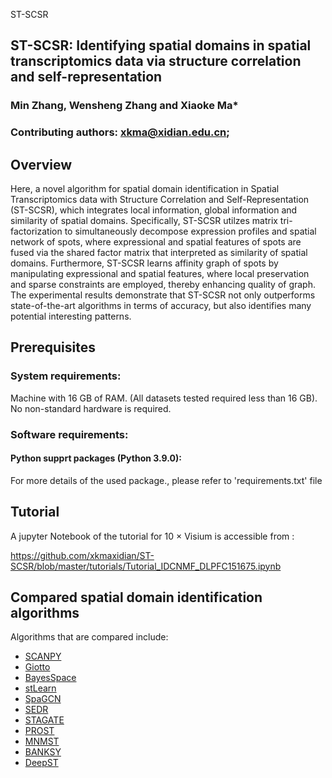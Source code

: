 ST-SCSR

## ST-SCSR: Identifying spatial domains in spatial transcriptomics data via structure correlation and self-representation

### Min Zhang, Wensheng Zhang and  Xiaoke Ma*

### Contributing authors: xkma@xidian.edu.cn;

## Overview

Here, a novel algorithm for spatial domain identification in Spatial Transcriptomics data with Structure Correlation and Self-Representation (ST-SCSR), which integrates  local information, global information and similarity of spatial domains. Specifically, ST-SCSR utilzes matrix tri-factorization to simultaneously decompose expression profiles and spatial network of spots, where expressional and spatial features of spots are fused via the shared factor matrix that interpreted as similarity of spatial domains. Furthermore, ST-SCSR learns affinity graph of spots by manipulating expressional and spatial features, where local preservation and sparse constraints are employed, thereby  enhancing quality of graph. The experimental results demonstrate that ST-SCSR not only outperforms state-of-the-art algorithms in terms of accuracy, but also identifies many potential interesting patterns.

## Prerequisites

### System requirements: 

Machine with 16 GB of RAM. (All datasets tested required less than 16 GB). No non-standard hardware is required.

### Software requirements:

#### Python supprt packages  (Python 3.9.0):

For more details of the used package., please refer to 'requirements.txt' file

## Tutorial

A jupyter Notebook of the tutorial for 10 $\times$ Visium is accessible from :  

https://github.com/xkmaxidian/ST-SCSR/blob/master/tutorials/Tutorial_IDCNMF_DLPFC151675.ipynb

## Compared spatial domain identification algorithms

Algorithms that are compared include: 

* [SCANPY](https://github.com/scverse/scanpy-tutorials)
* [Giotto](https://github.com/drieslab/Giotto)
* [BayesSpace](https://github.com/edward130603/BayesSpace)
* [stLearn](https://github.com/BiomedicalMachineLearning/stLearn)
* [SpaGCN](https://github.com/jianhuupenn/SpaGCN)
* [SEDR](https://github.com/JinmiaoChenLab/SEDR/)
* [STAGATE](https://github.com/QIFEIDKN/STAGATE)
* [PROST](https://prost-doc.readthedocs.io/en/latest/Installation.html)
* [MNMST](https://github.com/xkmaxidian/MNMST)
* [BANKSY](https://github.com/prabhakarlab/Banksy)
* [DeepST](https://github.com/JiangBioLab/DeepST)

